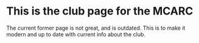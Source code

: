 <h1>This is the club page for the MCARC</h1>
The current former page is not great, and is outdated. This is to make it modern and up to date with current info about the club. 
